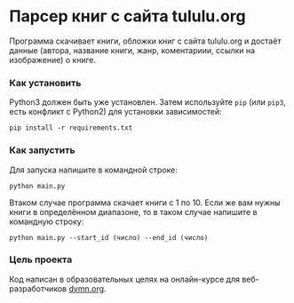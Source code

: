 # Парсер книг с сайта tululu.org

Программа скачивает книги, обложки книг с сайта tululu.org и достаёт данные (автора, название книги, жанр, коментариии, ссылки на изображение) о книге.

### Как установить

Python3 должен быть уже установлен. Затем используйте `pip` (или `pip3`, есть конфликт с Python2) для установки зависимостей:

```
pip install -r requirements.txt
```

### Как запустить 

Для запуска напишите в командной строке:

```
python main.py
```

Втаком случае программа скачает книги с 1 по 10.
Если же вам нужны книги в определённом диапазоне, то в таком случае напишите в командную строку:

```
python main.py --start_id (число) --end_id (число)
```


### Цель проекта

Код написан в образовательных целях на онлайн-курсе для веб-разработчиков [dvmn.org](https://dvmn.org/).
